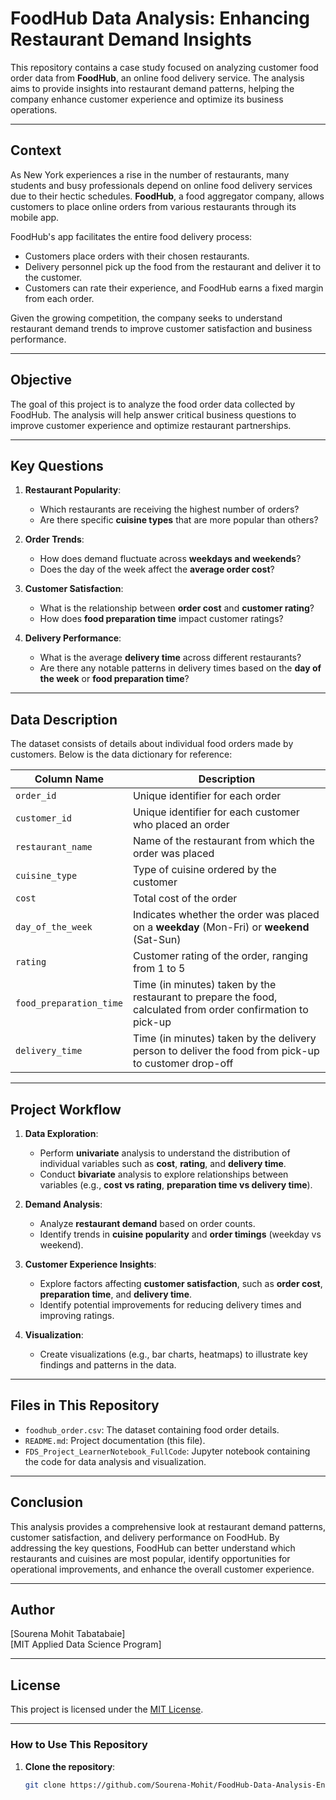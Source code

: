 # FoodHub Data Analysis: Enhancing Restaurant Demand Insights

This repository contains a case study focused on analyzing customer food order data from **FoodHub**, an online food delivery service. The analysis aims to provide insights into restaurant demand patterns, helping the company enhance customer experience and optimize its business operations.

---

## Context

As New York experiences a rise in the number of restaurants, many students and busy professionals depend on online food delivery services due to their hectic schedules. **FoodHub**, a food aggregator company, allows customers to place online orders from various restaurants through its mobile app. 

FoodHub's app facilitates the entire food delivery process:
- Customers place orders with their chosen restaurants.
- Delivery personnel pick up the food from the restaurant and deliver it to the customer.
- Customers can rate their experience, and FoodHub earns a fixed margin from each order.

Given the growing competition, the company seeks to understand restaurant demand trends to improve customer satisfaction and business performance.

---

## Objective

The goal of this project is to analyze the food order data collected by FoodHub. The analysis will help answer critical business questions to improve customer experience and optimize restaurant partnerships.

---

## Key Questions

1. **Restaurant Popularity**:
   - Which restaurants are receiving the highest number of orders?
   - Are there specific **cuisine types** that are more popular than others?

2. **Order Trends**:
   - How does demand fluctuate across **weekdays and weekends**?
   - Does the day of the week affect the **average order cost**?

3. **Customer Satisfaction**:
   - What is the relationship between **order cost** and **customer rating**?
   - How does **food preparation time** impact customer ratings?

4. **Delivery Performance**:
   - What is the average **delivery time** across different restaurants?
   - Are there any notable patterns in delivery times based on the **day of the week** or **food preparation time**?

---

## Data Description

The dataset consists of details about individual food orders made by customers. Below is the data dictionary for reference:

| Column Name           | Description                                                                                                      |
|-----------------------|------------------------------------------------------------------------------------------------------------------|
| `order_id`            | Unique identifier for each order                                                                                 |
| `customer_id`         | Unique identifier for each customer who placed an order                                                          |
| `restaurant_name`     | Name of the restaurant from which the order was placed                                                           |
| `cuisine_type`        | Type of cuisine ordered by the customer                                                                          |
| `cost`                | Total cost of the order                                                                                          |
| `day_of_the_week`     | Indicates whether the order was placed on a **weekday** (Mon-Fri) or **weekend** (Sat-Sun)                       |
| `rating`              | Customer rating of the order, ranging from 1 to 5                                                                |
| `food_preparation_time` | Time (in minutes) taken by the restaurant to prepare the food, calculated from order confirmation to pick-up     |
| `delivery_time`       | Time (in minutes) taken by the delivery person to deliver the food from pick-up to customer drop-off              |

---

## Project Workflow

1. **Data Exploration**:
   - Perform **univariate** analysis to understand the distribution of individual variables such as **cost**, **rating**, and **delivery time**.
   - Conduct **bivariate** analysis to explore relationships between variables (e.g., **cost vs rating**, **preparation time vs delivery time**).

2. **Demand Analysis**:
   - Analyze **restaurant demand** based on order counts.
   - Identify trends in **cuisine popularity** and **order timings** (weekday vs weekend).

3. **Customer Experience Insights**:
   - Explore factors affecting **customer satisfaction**, such as **order cost**, **preparation time**, and **delivery time**.
   - Identify potential improvements for reducing delivery times and improving ratings.

4. **Visualization**:
   - Create visualizations (e.g., bar charts, heatmaps) to illustrate key findings and patterns in the data.

---

## Files in This Repository

- `foodhub_order.csv`: The dataset containing food order details.
- `README.md`: Project documentation (this file).
- `FDS_Project_LearnerNotebook_FullCode`: Jupyter notebook containing the code for data analysis and visualization.

---

## Conclusion

This analysis provides a comprehensive look at restaurant demand patterns, customer satisfaction, and delivery performance on FoodHub. By addressing the key questions, FoodHub can better understand which restaurants and cuisines are most popular, identify opportunities for operational improvements, and enhance the overall customer experience.

---

## Author

[Sourena Mohit Tabatabaie]  
[MIT Applied Data Science Program]  

---

## License

This project is licensed under the [MIT License](LICENSE).

---

### How to Use This Repository

1. **Clone the repository**:
   ```bash
   git clone https://github.com/Sourena-Mohit/FoodHub-Data-Analysis-Enhancing-Restaurant-Demand-Insights
